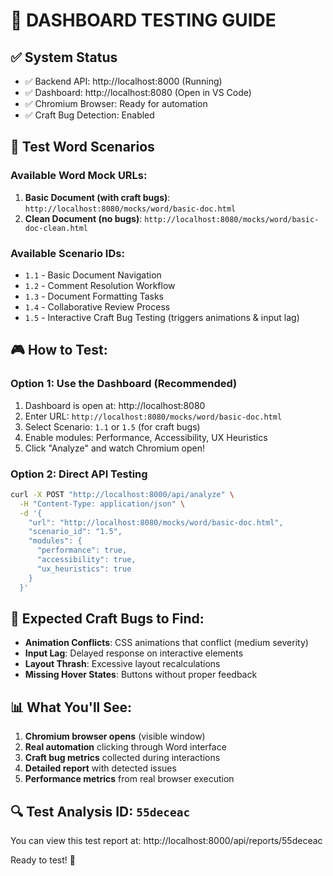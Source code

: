 # 🎯 DASHBOARD TESTING GUIDE

## ✅ System Status
- ✅ Backend API: http://localhost:8000 (Running)
- ✅ Dashboard: http://localhost:8080 (Open in VS Code)
- ✅ Chromium Browser: Ready for automation
- ✅ Craft Bug Detection: Enabled

## 🧪 Test Word Scenarios

### Available Word Mock URLs:
1. **Basic Document (with craft bugs)**: `http://localhost:8080/mocks/word/basic-doc.html`
2. **Clean Document (no bugs)**: `http://localhost:8080/mocks/word/basic-doc-clean.html`

### Available Scenario IDs:
- `1.1` - Basic Document Navigation
- `1.2` - Comment Resolution Workflow  
- `1.3` - Document Formatting Tasks
- `1.4` - Collaborative Review Process
- `1.5` - Interactive Craft Bug Testing (triggers animations & input lag)

## 🎮 How to Test:

### Option 1: Use the Dashboard (Recommended)
1. Dashboard is open at: http://localhost:8080
2. Enter URL: `http://localhost:8080/mocks/word/basic-doc.html`
3. Select Scenario: `1.1` or `1.5` (for craft bugs)
4. Enable modules: Performance, Accessibility, UX Heuristics
5. Click "Analyze" and watch Chromium open!

### Option 2: Direct API Testing
```bash
curl -X POST "http://localhost:8000/api/analyze" \
  -H "Content-Type: application/json" \
  -d '{
    "url": "http://localhost:8080/mocks/word/basic-doc.html",
    "scenario_id": "1.5", 
    "modules": {
      "performance": true,
      "accessibility": true, 
      "ux_heuristics": true
    }
  }'
```

## 🐛 Expected Craft Bugs to Find:
- **Animation Conflicts**: CSS animations that conflict (medium severity)
- **Input Lag**: Delayed response on interactive elements
- **Layout Thrash**: Excessive layout recalculations
- **Missing Hover States**: Buttons without proper feedback

## 📊 What You'll See:
1. **Chromium browser opens** (visible window)
2. **Real automation** clicking through Word interface
3. **Craft bug metrics** collected during interactions
4. **Detailed report** with detected issues
5. **Performance metrics** from real browser execution

## 🔍 Test Analysis ID: `55deceac`
You can view this test report at: http://localhost:8000/api/reports/55deceac

Ready to test! 🚀
